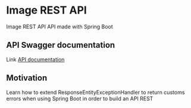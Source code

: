 # Image REST API

Image REST API API made with Spring Boot

## API Swagger documentation 

Link [API documentation](https://lit-hollows-32140.herokuapp.com/swagger-ui.html)

## Motivation
Learn how to  extend ResponseEntityExceptionHandler to return customs errors when using Spring Boot in order to build an API REST
